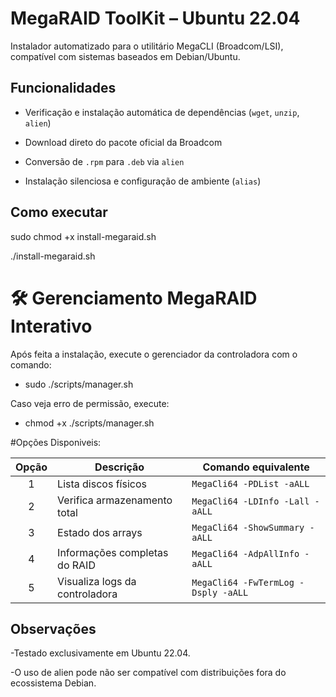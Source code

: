 # MegaRAID ToolKit – Ubuntu 22.04

Instalador automatizado para o utilitário MegaCLI (Broadcom/LSI), compatível com sistemas baseados em Debian/Ubuntu.

## Funcionalidades

- Verificação e instalação automática de dependências (`wget`, `unzip`, `alien`)
   
- Download direto do pacote oficial da Broadcom
  
- Conversão de `.rpm` para `.deb` via `alien`
  
- Instalação silenciosa e configuração de ambiente (`alias`)

## Como executar


sudo chmod +x install-megaraid.sh

./install-megaraid.sh


# 🛠️ Gerenciamento MegaRAID Interativo

Após feita a instalação, execute o gerenciador da controladora com o comando:

- sudo ./scripts/manager.sh


Caso veja erro de permissão, execute:

- chmod +x ./scripts/manager.sh

#Opções Disponiveis: 

| Opção | Descrição                       | Comando equivalente                     |
|:-----:|---------------------------------|-----------------------------------------|
| 1     | Lista discos físicos            | `MegaCli64 -PDList -aALL`               |
| 2     | Verifica armazenamento total    | `MegaCli64 -LDInfo -Lall -aALL`         |
| 3     | Estado dos arrays               | `MegaCli64 -ShowSummary -aALL`          |
| 4     | Informações completas do RAID   | `MegaCli64 -AdpAllInfo -aALL`           |
| 5     | Visualiza logs da controladora  | `MegaCli64 -FwTermLog -Dsply -aALL`     |

## Observações

-Testado exclusivamente em Ubuntu 22.04.

-O uso de alien pode não ser compatível com distribuições fora do ecossistema Debian.




